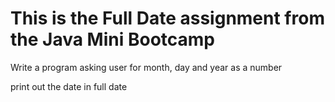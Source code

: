 # This is the Full Date assignment from the Java Mini Bootcamp

Write a program asking user for month, day and year as a number

print out the date in full date
